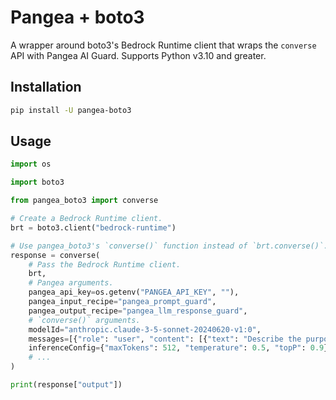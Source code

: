 # Pangea + boto3

A wrapper around boto3's Bedrock Runtime client that wraps the `converse` API
with Pangea AI Guard. Supports Python v3.10 and greater.

## Installation

```bash
pip install -U pangea-boto3
```

## Usage

```python
import os

import boto3

from pangea_boto3 import converse

# Create a Bedrock Runtime client.
brt = boto3.client("bedrock-runtime")

# Use pangea_boto3's `converse()` function instead of `brt.converse()`.
response = converse(
    # Pass the Bedrock Runtime client.
    brt,
    # Pangea arguments.
    pangea_api_key=os.getenv("PANGEA_API_KEY", ""),
    pangea_input_recipe="pangea_prompt_guard",
    pangea_output_recipe="pangea_llm_response_guard",
    # `converse()` arguments.
    modelId="anthropic.claude-3-5-sonnet-20240620-v1:0",
    messages=[{"role": "user", "content": [{"text": "Describe the purpose of a 'hello world' program in one line."}]}],
    inferenceConfig={"maxTokens": 512, "temperature": 0.5, "topP": 0.9},
    # ...
)

print(response["output"])
```
